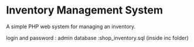 # Inventory Management System

A simple PHP web system for managing an inventory.  
  

login and password : admin
database :shop_inventory.sql  (inside inc folder)